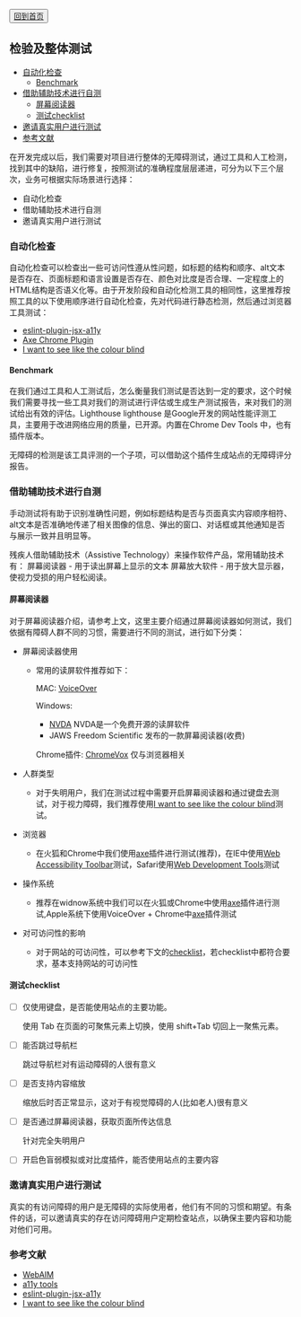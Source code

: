 <button>[回到首页](../index.md)</button>
 

## 检验及整体测试


-   [自动化检查](#自动化检查)
    -   [Benchmark](#benchmark)
-   [借助辅助技术进行自测](#借助辅助技术进行自测)
    -   [屏幕阅读器](#屏幕阅读器)
    -   [测试checklist](#测试checklist)
-   [邀请真实用户进行测试](#邀请真实用户进行测试)
-   [参考文献](#参考文献)


在开发完成以后，我们需要对项目进行整体的无障碍测试，通过工具和人工检测，找到其中的缺陷，进行修复，按照测试的准确程度层层递进，可分为以下三个层次，业务可根据实际场景进行选择：

* 自动化检查
* 借助辅助技术进行自测
* 邀请真实用户进行测试

### 自动化检查


自动化检查可以检查出一些可访问性遵从性问题，如标题的结构和顺序、alt文本是否存在、页面标题和语言设置是否存在、颜色对比度是否合理、一定程度上的HTML结构是否语义化等。由于开发阶段和自动化检测工具的相同性，这里推荐按照工具的以下使用顺序进行自动化检查，先对代码进行静态检测，然后通过浏览器工具测试：
* [eslint-plugin-jsx-a11y](./develop.md)
* [Axe Chrome Plugin](./develop.md)
* [I want to see like the colour blind](./develop.md)
 
#### Benchmark

在我们通过工具和人工测试后，怎么衡量我们测试是否达到一定的要求，这个时候我们需要寻找一些工具对我们的测试进行评估或生成生产测试报告，来对我们的测试给出有效的评估。Lighthouse lighthouse 是Google开发的网站性能评测工具，主要用于改进网络应用的质量，已开源。内置在Chrome Dev Tools 中，也有插件版本。
 
无障碍的检测是该工具评测的一个子项，可以借助这个插件生成站点的无障碍评分报告。


### 借助辅助技术进行自测

手动测试将有助于识别准确性问题，例如标题结构是否与页面真实内容顺序相符、alt文本是否准确地传递了相关图像的信息、弹出的窗口、对话框或其他通知是否与展示一致并且明显等。

残疾人借助辅助技术（Assistive Technology）来操作软件产品，常用辅助技术有：
屏幕阅读器 - 用于读出屏幕上显示的文本
屏幕放大软件 - 用于放大显示器，使视力受损的用户轻松阅读。

#### 屏幕阅读器

对于屏幕阅读器介绍，请参考上文，这里主要介绍通过屏幕阅读器如何测试，我们依据有障碍人群不同的习惯，需要进行不同的测试，进行如下分类：

* 屏幕阅读器使用
    * 常用的读屏软件推荐如下：

        MAC: [VoiceOver](https://help.apple.com/voiceover/mac/10.14/)

        Windows:

        - [NVDA](https://www.nvaccess.org/) NVDA是一个免费开源的读屏软件
        - JAWS Freedom Scientific 发布的一款屏幕阅读器(收费)

        Chrome插件: [ChromeVox](https://chrome.google.com/webstore/detail/chromevox/kgejglhpjiefppelpmljglcjbhoiplfn) 仅与浏览器相关

* 人群类型
    * 对于失明用户，我们在测试过程中需要开启屏幕阅读器和通过键盘去测试，对于视力障碍，我们推荐使用[I want to see like the colour blind](./develop.md)测试。

* 浏览器
    * 在火狐和Chrome中我们使用[axe](./develop.md)插件进行测试(推荐)，在IE中使用[Web Accessibility Toolbar](https://developer.paciellogroup.com/resources/wat/)测试，Safari使用[Web Development Tools](https://developer.apple.com/safari/tools/)测试

* 操作系统
    * 推荐在widnow系统中我们可以在火狐或Chrome中使用[axe](./develop.md)插件进行测试,Apple系统下使用VoiceOver + Chrome中[axe](./develop.md)插件测试
 
* 对可访问性的影响
    * 对于网站的可访问性，可以参考下文的[checklist](#测试checklist)，若checklist中都符合要求，基本支持网站的可访问性


#### 测试checklist

*   [ ]  仅使用键盘，是否能使用站点的主要功能。 
    
    使用 Tab 在页面的可聚焦元素上切换，使用 shift+Tab 切回上一聚焦元素。

*   [ ] 能否跳过导航栏
    
    跳过导航栏对有运动障碍的人很有意义

*   [ ] 是否支持内容缩放
    
    缩放后时否正常显示，这对于有视觉障碍的人(比如老人)很有意义

*   [ ] 是否通过屏幕阅读器，获取页面所传达信息
    
    针对完全失明用户

*   [ ] 开启色盲弱模拟或对比度插件，能否使用站点的主要内容

### 邀请真实用户进行测试

真实的有访问障碍的用户是无障碍的实际使用者，他们有不同的习惯和期望。有条件的话，可以邀请真实的存在访问障碍用户定期检查站点，以确保主要内容和功能对他们可用。
 


### 参考文献

* [WebAIM](https://webaim.org/projects/screenreadersurvey7/)
* [a11y tools](https://www.digitala11y.com/accessibility-plug-ins-ie-chrome-firefox-browsers/)
* [eslint-plugin-jsx-a11y](https://github.com/evcohen/eslint-plugin-jsx-a11y)
* [I want to see like the colour blind](https://websitecreationworkshop.com/blog/design-tips/see-like-color-blind/)

